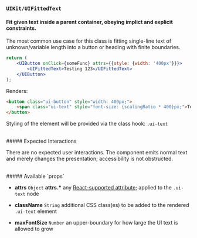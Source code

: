 ### `UIKit/UIFittedText`
#### Fit given text inside a parent container, obeying implict and explicit constraints.

The most common use case for this class is fitting single-line text of unknown/variable length into a button or heading with finite boundaries.

```jsx
return (
    <UIButton onClick={someFunc} attrs={{style: {width: '400px'}}}>
        <UIFittedText>Testing 123</UIFittedText>
    </UIButton>
);
```

Renders:

```html
<button class="ui-button" style="width: 400px;">
    <span class="ui-text" style="font-size: {scalingRatio * 400}px;">Testing 123</span>
</button>
```

Styling of the element will be provided via the class hook: `.ui-text`

<br />
##### Expected Interactions

There are no expected user interactions. The component emits normal text and merely changes the presentation; accessibility is not obstructed.

<br />
##### Available `props`

- __attrs__ `Object`
  __attrs.*__
  any [React-supported attribute](https://facebook.github.io/react/docs/tags-and-attributes.html#html-attributes); applied to the `.ui-text` node

- __className__ `String`
  additional CSS class(es) to be added to the rendered `.ui-text` element

- __maxFontSize__ `Number`
  an upper-boundary for how large the UI text is allowed to grow
